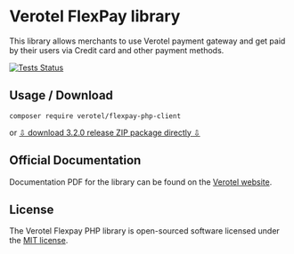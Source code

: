 # Verotel FlexPay library

This library allows merchants to use Verotel payment gateway and get paid
by their users via Credit card and other payment methods.

[![Tests Status](https://travis-ci.org/verotel/flexpay-php-client.svg?branch=master)](https://travis-ci.org/verotel/flexpay-php-client)

## Usage / Download

```
composer require verotel/flexpay-php-client
```

or [⇩ download 3.2.0 release ZIP package directly ⇩](https://github.com/verotel/flexpay-php-client/archive/3.2.0.zip)


## Official Documentation

Documentation PDF for the library can be found on the [Verotel website](http://www.verotel.com/en/integration.html).

## License

The Verotel Flexpay PHP library is open-sourced software licensed under the [MIT license](http://opensource.org/licenses/MIT).
